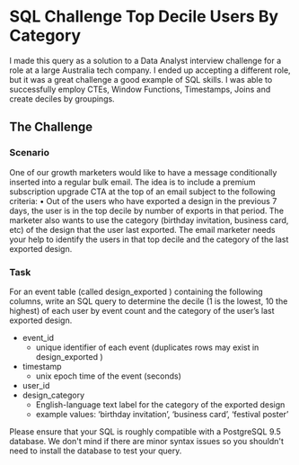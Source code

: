 # SQL Challenge Top Decile Users By Category

I made this query as a solution to a Data Analyst interview challenge for a role at a large Australia tech company. I ended up accepting a different role, but it was a great challenge a good example of SQL skills. I was able to successfully employ CTEs, Window Functions, Timestamps, Joins and create deciles by groupings.

## The Challenge

### Scenario
One of our growth marketers would like to have a message conditionally inserted into a regular bulk email. The idea is to include a premium subscription upgrade CTA at the top of an email subject to the following criteria:
•	Out of the users who have exported a design in the previous 7 days, the user is in the top decile by number of exports in that period.
The marketer also wants to use the category (birthday invitation, business card, etc) of the design that the user last exported.
The email marketer needs your help to identify the users in that top decile and the category of the last exported design.

### Task
For an event table (called design_exported ) containing the following columns, write an SQL query to determine the decile (1 is the lowest, 10 the highest) of each user by event count and the category of the user’s last exported design.
-	event_id
    -	unique identifier of each event (duplicates rows may exist in design_exported )
-	timestamp
    -	unix epoch time of the event (seconds)
-	user_id
-	design_category
    -	English-language text label for the category of the exported design
    -	example values: ‘birthday invitation’, ‘business card’, ‘festival poster’

Please ensure that your SQL is roughly compatible with a PostgreSQL 9.5 database. We don't mind if there are minor syntax issues so you shouldn't need to install the database to test your query.

